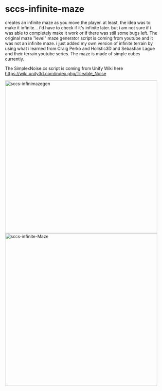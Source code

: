 # sccs-infinite-maze

creates an infinite maze as you move the player. at least, the idea was to make it infinite... i'd have to check if it's infinite later. but i am not sure if i was able to completely make it work or if there was still some bugs left. The original maze "level" maze generator script is coming from youtube and it was not an infinite maze. i just added my own version of infinite terrain by using what i learned from Craig Perko and Holistic3D and Sebastian Lague and their terrain youtube series. The maze is made of simple cubes currently. 

The SimplexNoise.cs script is coming from Unify Wiki here https://wiki.unity3d.com/index.php/Tileable_Noise

<img width=500 src="https://i.ibb.co/mHfwnD1/sccs-infinimazegen.gif" alt="sccs-infinimazegen" border="0">
<img width=500 src="https://i.ibb.co/PYVDJGZ/sccs-infinite-Maze.png" alt="sccs-infinite-Maze" border="0">
